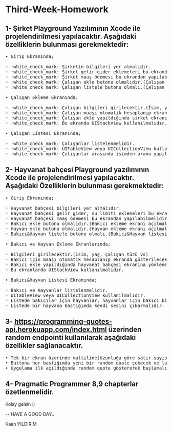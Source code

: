 # Third-Week-Homework
1- Şirket Playground Yazılımının Xcode ile projelendirilmesi yapılacaktır. Aşağıdaki özelliklerin bulunması gerekmektedir:
--
<pre>
• Giriş Ekranında;

◦ :white_check_mark: Şirketin bilgileri yer almalıdır.
◦ :white_check_mark: Şirket gelir gider eklemeleri bu ekrandan yapılabilmelidir.
◦ :white_check_mark: Şirket maaş ödemesi bu ekrandan yapılabilmelidir.
◦ :white_check_mark: Çalışan ekle butonu olmalıdır.(Çalışan ekleme ekranı açılmalı)
◦ :white_check_mark: Çalışan listele butonu olmalı.(Çalışan listesi ekranı açılmalı)

• Çalışan Ekleme Ekranında;

◦ :white_check_mark: Çalışan bilgileri girilecektir.(İsim, yaş, çalışan türü vs)
◦ :white_check_mark: Çalışan maaşı otomatik hesaplanıp ekranda gösterilecektir.
◦ :white_check_mark: Çalışan ekle yapıldığında şirket ekranına yönlenmelidir.
◦ :white_check_mark: Bu ekranda UIStackView kullanılmalıdır.

• Çalışan Listesi Ekranında;

◦ :white_check_mark: Çalışanlar listelenmelidir.
◦ :white_check_mark: UITableView veya UICollectionView kullanılmalıdır.
◦ :white_check_mark: Çalışanlar arasında isimden arama yapılabilmelidir.
</pre>

2- Hayvanat bahçesi Playground yazılımının Xcode ile projelendirilmesi yapılacaktır. Aşağıdaki Özelliklerin bulunması gerekmektedir:
--
<pre>
• Giriş Ekranında;

◦ Hayvanat bahçesi bilgileri yer almalıdır.
◦ Hayvanat bahçesi gelir gider, su limiti eklemeleri bu ekrandan yapılabilmelidir.
◦ Hayvanat bahçesi maaş ödemesi bu ekrandan yapılabilmelidir.
◦ Bakıcı ekle butonu olmalıdır.(Bakıcı ekleme ekranı açılmalı)
◦ Hayvan ekle butonu olmalıdır.(Hayvan ekleme ekranı açılmalı)
◦ Bakıcı&Hayvan listele butonu olmalı.(Bakıcı&Hayvan listesi ekranı açılmalı)

• Bakıcı ve Hayvan Ekleme Ekranlarında;

◦ Bilgileri girilecektir.(İsim, yaş, çalışan türü vs)
◦ Bakıcı için maaşı otomatik hesaplanıp ekranda gösterilecektir.
◦ Bakıcı ekle yapıldığında hayvanat bahçesi ekranına yönlenmelidir.
◦ Bu ekranlarda UIStackView kullanılmalıdır.

• Bakıcı&Hayvan Listesi Ekranında;

◦ Bakıcı ve Hayvanlar listelenmelidir.
◦ UITableView veya UICollectionView kullanılmalıdır.
◦ Listede bakıcılar için hayvanlar, hayvanlar için bakıcı bilgisi mutlaka bulunmalıdır.
◦ Listede bir hayvana bastığımda kendi sesini çıkarmalıdır. Gerçek ses bekliyoruz bu sefer :)
</pre>

3- https://programming-quotes-api.herokuapp.com/index.html üzerinden random endpointi kullanılarak aşağıdaki özellikler sağlanacaktır.
--
<pre>
• Tek bir ekran üzerinde multiline(Uzunluğa göre satır sayısı değişmeli) label ve button olacak.
• Buttona her bastığımda yeni bir random quote çekecek ve label içerisinde değeri gösterecek.
• Uygulama ilk açıldığında random quote göstererek başlamalı.
</pre>
4- Pragmatic Programmer 8,9 chapterlar özetlenmelidir.
--

Kolay gelsin :)

--
HAVE A GOOD DAY..

Kaan YILDIRIM
